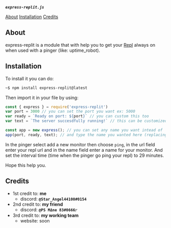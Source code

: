 ***```express-replit.js```***

[About](#About)
[Installation](#Installation)
[Credits](#Credits)

## About
express-replit is a module that with help you to get your [Repl](https://bit.ly/replithome) always on when used with a pinger (like: uptime_robot).

## Installation

To install it you can do: 

```sh
~$ npm install express-replit@latest
```

Then import it in your file by using:

```js
const { express } = require('express-replit')
var port = 3000 // you can set the port you want ex: 5000
var ready = `Ready on port: ${port}` // you can custom this too
var text = `The server succesdfully running!` // this can be customized too

const app = new express(); // you can set any name you want intead of 'app'
app(port, ready, text); // and type the name you wanted here (replacing 'app' by the name of the const)
```

In the pinger select add a new monitor then choose ```ping```, in the url field enter your repl url and in the name field enter a name for your monitor. And set the interval time (time when the pinger go ping your repl) to 29 minutes.


Hope this help you.

## Credits

- 1st credit to: ****me****
  - discord: ****```@Star_Angel44100#0154```****
- 2nd credit to: ****my friend****
  - discord: ****```@PS MΔne 83ץ#0666```****
- 3rd credit to: ****my working team****
  - website: soon
